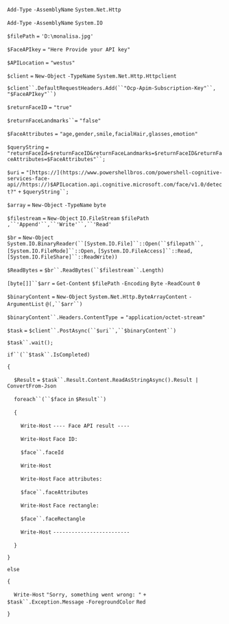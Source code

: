 `Add-Type` `-AssemblyName` `System.Net.Http`

`Add-Type` `-AssemblyName` `System.IO`

`$filePath` `=` `'D:\monalisa.jpg'`

`$FaceAPIkey` `=` `"Here Provide your API key"`

`$APILocation` `=` `"westus"`

`$client` `=` `New-Object` `-TypeName` `System.Net.Http.Httpclient`

`$client``.DefaultRequestHeaders.Add(``"Ocp-Apim-Subscription-Key"``,` `"$FaceAPIkey"``)`

`$returnFaceID` `=` `"true"`

`$returnFaceLandmarks``=` `"false"`

`$FaceAttributes` `=` `"age,gender,smile,facialHair,glasses,emotion"`

`$queryString` `=` `"returnFaceId=$returnFaceID&returnFaceLandmarks=$returnFaceID&returnFaceAttributes=$FaceAttributes"``;`

`$uri` `=` `"[https://](https://www.powershellbros.com/powershell-cognitive-services-face-api//https://)$APILocation.api.cognitive.microsoft.com/face/v1.0/detect?"` `+` `$queryString``;`

`$array` `=` `New-Object` `-TypeName` `byte`

`$filestream` `=` `New-Object` `IO.FileStream` `$filePath` `,``'Append'``,``'Write'``,``'Read'`

`$br` `=` `New-Object` `System.IO.BinaryReader(``[System.IO.File]``::Open(``$filepath``,` `[System.IO.FileMode]``::Open,` `[System.IO.FileAccess]``::Read,` `[System.IO.FileShare]``::ReadWrite))`

`$ReadBytes` `=` `$br``.ReadBytes(``$filestream``.Length)`

`[byte[]]``$arr` `=` `Get-Content` `$filePath` `-Encoding` `Byte` `-ReadCount` `0`

`$binaryContent` `=` `New-Object` `System.Net.Http.ByteArrayContent` `-ArgumentList` `@(,``$arr``)`

`$binaryContent``.Headers.ContentType =` `"application/octet-stream"`

`$task` `=` `$client``.PostAsync(``$uri``,``$binaryContent``)`

`$task``.wait();`

`if``(``$task``.IsCompleted)`

`{`

    `$Result` `=` `$task``.Result.Content.ReadAsStringAsync().Result |` `ConvertFrom-Json`

    `foreach``(``$face` `in` `$Result``)`

    `{`

        `Write-Host` `---- Face API result ----`

        `Write-Host` `Face ID:`

        `$face``.faceId`

        `Write-Host`

        `Write-Host` `Face attributes:`

        `$face``.faceAttributes`

        `Write-Host` `Face rectangle:`

        `$face``.faceRectangle`

        `Write-Host` `-------------------------`

    `}`

`}`

`else`

`{`

    `Write-Host` `"Sorry, something went wrong: "` `+` `$task``.Exception.Message` `-ForegroundColor` `Red`

`}`